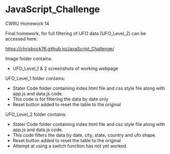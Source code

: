 # JavaScript_Challenge
CWRU Homework 14


Final homework, for full filtering of UFO data (UFO_Level_2) can be accessed here:

https://chrisbock76.github.io/JavaScript_Challenge/

Image folder contains:

* UFO_Level_1 & 2 screenshots of working webpage


UFO_Level_1 folder contains:

* Stater Code folder containing index.html file and css style file along with app.js and data.js code.
* This code is for filtering the data by date only
* Reset button added to reset the table to the original


UFO_Level_2 folder contains:

* Stater Code folder containing index.html file and css style file along with app.js and data.js code.
* This code filters the data by date, city, state, country and ufo shape.
* Reset button added to reset the table to the original
* Attempt at using a switch function has not yet worked.
